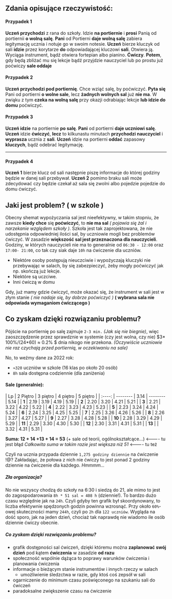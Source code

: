 ## Zdania opisujące rzeczywistość:

#### Przypadek 1
**Uczeń przychodzi** z rana do szkoły. Idzie **na portiernie** i **prosi** Panią od portiernii **o wolną salę**. **Pani** od Portierni **daje wolną salę** zabiera legitymację ucznia i notuje go w swoim notesie. **Uczeń** bierze kluczyk od sali **idzie** przez korytarze **do** odpowiadającej kluczowi **sali**. Otwiera ją. Wyciąga instrument, bądź otwiera fortepian albo pianino. **Ćwiczy**. **Potem**, gdy będą zbliżać mu się lekcje bądź przyjdzie nauczyciel lub po prostu już poćwiczy **sale oddaje**

#### Przypadek 2
**Uczeń przychodzi pod portiernię**. Chce wziąć salę, by poćwiczyć. **Pyta się** Pani od portierni **o wolne sale**, lecz **żadnych wolnych sal** już **nie ma**. W zwiąku z tym **czeka na wolną salę** przy okazji odrabiając lekcje **lub idzie do domu** poćwiczyć.

#### Przypadek 3
**Uczeń idzie** na portiernie **po salę**. **Pani** od portierni **daje uczniowi salę**. **Uczeń** idzie **ćwiczyć**, **lecz** to kilkunastu minutach **przychodzi nauczyciel** i **wyprasza** ucznia z **sali**.
**Uczeń** idzie na portierni **oddać** zapasowy **kluczych**, bądź odebrać legitymację.
****

#### Przypadek 4 
**Uczeń 1** bierze klucz od sali następnie piszę informacje do której godziny będzie w danej sali przebywał. **Uczeń 2** pomimo braku sali może zdecydować czy będzie czekał aż sala się zwolni albo pojedzie pojedzie do domu ćwiczyć.

## Jaki jest problem? ( w szkole )
Obecny shemat wypożyczania sal jest nieefektywny, w takim stopniu, że zawsze **kiedy chce** się **poćwiczyć**, to **nie ma sal** *( pojawia się żal i narzekanie względem szkoły )*.
Szkoła jest tak zaprojektowana, że nie udostępnia odpowiedniej ilości sal, by uczniowie mogli bez problemów ćwiczyć. W zasadzie **większość sal jest przeznaczona dla nauczycieli**. Godziny, w których nauczycieli nie ma to generalnie od `06:30 - 12:00` oraz `17:00- 21:00`, co tak czy siak daje `10h` na ćwiczenie dla uczniów.

- Niektóre osoby postępują nieuczciwie i wypożyczają kluczyki nie przebywając w salach, by się zabezpieczyć, żeby mogły poćwiczyć jak np. skończą już lekcje.
- Niektóre są uczciwe.
- Inni ćwiczą w domu


Gdy, już mamy gdzie ćwiczyć, może okazać się, że instrument w sali jest w złym stanie *( nie nadaje się, by dobrze poćwiczyć )* **( wybrana sala nie odpowiada wymaganiom ćwiczącego )**

## Co zyskam dzięki rozwiązaniu problemu?
Pójście na portiernię po salę zajmuje `2-3 min.` *(Jak się nie biegnie)*, więc zaoszczędzenie przez sprawdznie w systemie (czy jest wolna, czy nie) $3* 100\%/(24*60) ≈ 0.2\% $ dnia nikogo nie przekona. *(Oczywiście uczniowie nie raz czychają przed portiernią, w oczekiwaniu na sale)*

No, to weźmy dane za 2022 rok:
- `≈320` uczniów w szkole (16 klas po około 20 osób)
- `8h` sala dostępna codziennie (dla zaniżenia) 


#### Sale (generalnie):
|   Lp   | 2 Piętro | 3 piętro | 4 piętro | 5 piętro |
| :----: | -------- | 3.14     | -------- | 5.14     |
| **1**  | 2.19     | 3.19     | 4.19     | 5.19     |
| **2**  | 2.20     | 3.20     | 4.21     | 5.21     |
| **3**  | 2.21     | 3.22     | 4.22     | 5.22     |
| **4**  | 2.22     | 3.23     | 4.23     | 5.23     |
| **5**  | 2.23     | 3.24     | 4.24     | 5.24     |
| **6**  | 2.24     | 3.25     | 4.25     | 5.25     |
| **7**  | 2.25     | 3.26     | 4.26     | 5.26     |
| **8**  | 2.26     | 3.27     | 4.27     | 5.27     |
| **9**  | 2.27     | 3.28     | 4.28     | 5.28     |
| **10** | 2.28     | 3.29     | 4.29     | 5.29     |
| **11** | 2.29     | 3.30     | 4.30     | 5.30     |
| **12** | 2.30     | 3.31     | 4.31     | 5.31     |
| **13** |          | 3.32     | 4.31     | 5.31     |

**Suma: 12 + 14 +13 + 14 = 53** (+ sale od teorii, ogólnokształcące...) <---- tu jest błąd 
*Całkowita suma w takim razie jest większa niż 51* <---- tu też 

Czyli na ucznia przypada dziennie `1,275 godziny dziennie` na ćwiczenie !@?
Zakładając, że połowa z nich nie ćwiczy to jest ponad 2 godziny dziennie na ćwiczenie dla 
każdego. *Hmmmm...*
##### Zła organizacja?
No nie wszyscy chodzą do szkoły na 6:30 i siedzą do 21, ale mimo to jest do zagospodarowania `8h * 51 sal = 408 h` (dziennie!). To bardzo dużo czasu względnie jak na `24h`. Czyli gdyby ten grafik był skoordynowany, to liczba efektywnie spędzonych godzin powinna wzrosnąć. Przy około `60%`-owej skuteczności mamy `244h`, czyli po `2h` dla `122 uczniów`. Wygląda na dość sporo, jak na jeden dzień, chociaż tak naprawdę nie wiadomo ile osób dziennie ćwiczy obecnie.




##### Co zyskam dzięki rozwiązaniu problemu?
- grafik dostępności sal ćwiczeń, dzięki któremu można **zaplanować swój dzień** pod kątem **ćwiczenia** w zasadzie **od razu**
- społeczność wspólnie dążąca to poprawy warunków ćwiczenia i planowania ćwiczenia
- informacje o bieżącym stanie instrumentów i innych rzeczy w salach
  - umożliwienie śledzctwa w razie, gdy ktoś coś zepsół w sali
- ogarniczenie do minimum czasu poświęconego na szukaniu sali do ćwiczeń
- paradoksalne zwiększenie czasu na ćwiczenie
